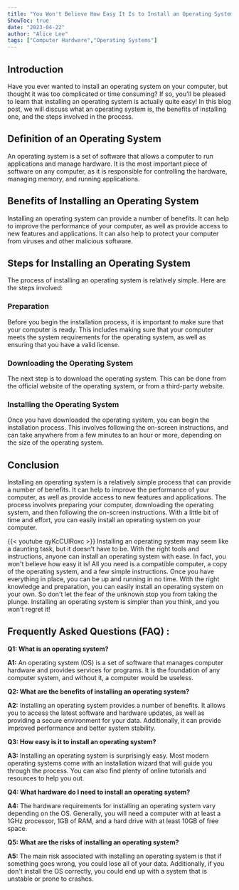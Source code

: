 ```yaml
---
title: "You Won't Believe How Easy It Is to Install an Operating System!"
ShowToc: true 
date: "2023-04-22"
author: "Alice Lee" 
tags: ["Computer Hardware","Operating Systems"]
---
```

## Introduction

Have you ever wanted to install an operating system on your computer, but thought it was too complicated or time consuming? If so, you'll be pleased to learn that installing an operating system is actually quite easy! In this blog post, we will discuss what an operating system is, the benefits of installing one, and the steps involved in the process. 

## Definition of an Operating System

An operating system is a set of software that allows a computer to run applications and manage hardware. It is the most important piece of software on any computer, as it is responsible for controlling the hardware, managing memory, and running applications. 

## Benefits of Installing an Operating System

Installing an operating system can provide a number of benefits. It can help to improve the performance of your computer, as well as provide access to new features and applications. It can also help to protect your computer from viruses and other malicious software. 

## Steps for Installing an Operating System

The process of installing an operating system is relatively simple. Here are the steps involved: 

### Preparation

Before you begin the installation process, it is important to make sure that your computer is ready. This includes making sure that your computer meets the system requirements for the operating system, as well as ensuring that you have a valid license. 

### Downloading the Operating System

The next step is to download the operating system. This can be done from the official website of the operating system, or from a third-party website. 

### Installing the Operating System

Once you have downloaded the operating system, you can begin the installation process. This involves following the on-screen instructions, and can take anywhere from a few minutes to an hour or more, depending on the size of the operating system. 

## Conclusion

Installing an operating system is a relatively simple process that can provide a number of benefits. It can help to improve the performance of your computer, as well as provide access to new features and applications. The process involves preparing your computer, downloading the operating system, and then following the on-screen instructions. With a little bit of time and effort, you can easily install an operating system on your computer.

{{< youtube qyKcCUlRoxc >}} 
Installing an operating system may seem like a daunting task, but it doesn't have to be. With the right tools and instructions, anyone can install an operating system with ease. In fact, you won't believe how easy it is! All you need is a compatible computer, a copy of the operating system, and a few simple instructions. Once you have everything in place, you can be up and running in no time. With the right knowledge and preparation, you can easily install an operating system on your own. So don't let the fear of the unknown stop you from taking the plunge. Installing an operating system is simpler than you think, and you won't regret it!

## Frequently Asked Questions (FAQ) :
**Q1: What is an operating system?**

**A1:** An operating system (OS) is a set of software that manages computer hardware and provides services for programs. It is the foundation of any computer system, and without it, a computer would be useless. 

**Q2: What are the benefits of installing an operating system?**

**A2:** Installing an operating system provides a number of benefits. It allows you to access the latest software and hardware updates, as well as providing a secure environment for your data. Additionally, it can provide improved performance and better system stability. 

**Q3: How easy is it to install an operating system?**

**A3:** Installing an operating system is surprisingly easy. Most modern operating systems come with an installation wizard that will guide you through the process. You can also find plenty of online tutorials and resources to help you out. 

**Q4: What hardware do I need to install an operating system?**

**A4:** The hardware requirements for installing an operating system vary depending on the OS. Generally, you will need a computer with at least a 1GHz processor, 1GB of RAM, and a hard drive with at least 10GB of free space. 

**Q5: What are the risks of installing an operating system?**

**A5:** The main risk associated with installing an operating system is that if something goes wrong, you could lose all of your data. Additionally, if you don't install the OS correctly, you could end up with a system that is unstable or prone to crashes.





